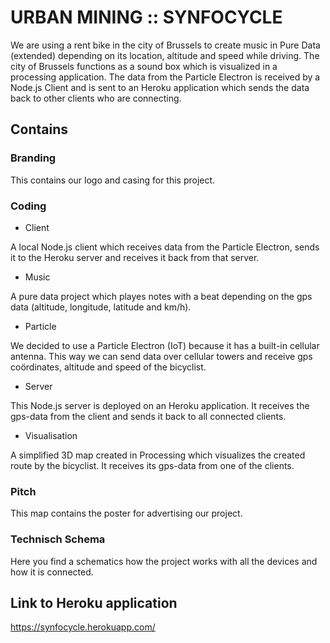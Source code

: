 # URBAN MINING :: SYNFOCYCLE 

We are using a rent bike in the city of Brussels to create music in Pure Data (extended) depending on its location, altitude and speed while driving. 
The city of Brussels functions as a sound box which is visualized in a processing application. The data from the Particle Electron is received by a Node.js Client and is sent to an Heroku application which sends the data back to other clients who are connecting.

## Contains

### Branding

This contains our logo and casing for this project.

### Coding

* Client

A local Node.js client which receives data from the Particle Electron, sends it to the Heroku server and receives it back from that server.

* Music

A pure data project which playes notes with a beat depending on the gps data (altitude, longitude, latitude and km/h).

* Particle 

We decided to use a Particle Electron (IoT) because it has a built-in cellular antenna. This way we can send data over cellular towers and receive gps coördinates, altitude and speed of the bicyclist.

* Server

This Node.js server is deployed on an Heroku application. It receives the gps-data from the client and sends it back to all connected clients.

* Visualisation

A simplified 3D map created in Processing which visualizes the created route by the bicyclist. It receives its gps-data from one of the clients.

### Pitch

This map contains the poster for advertising our project.

### Technisch Schema

Here you find a schematics how the project works with all the devices and how it is connected.

## Link to Heroku application

https://synfocycle.herokuapp.com/
